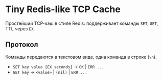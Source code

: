 # Tiny Redis-like TCP Cache

Простейший TCP-кэш в стиле Redis: поддерживает команды `SET`, `GET`, TTL через `EX`.

## Протокол
Команды передаются в текстовом виде, одна команда в строке (`\n`).

- `SET key value [EX seconds]` → `OK` | `ERR ...`
- `GET key` → `<value>` | `(nil)` | `ERR ...`

